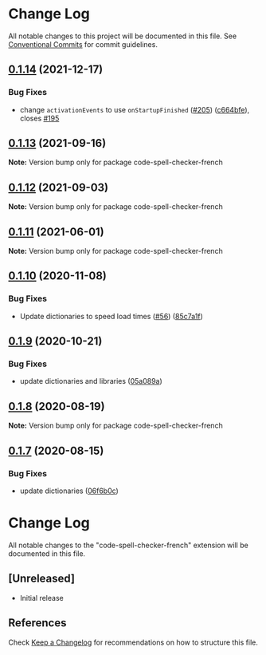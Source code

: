 # Change Log

All notable changes to this project will be documented in this file.
See [Conventional Commits](https://conventionalcommits.org) for commit guidelines.

## [0.1.14](https://github.com/streetsidesoftware/vscode-cspell-dict-extensions/compare/code-spell-checker-french@0.1.13...code-spell-checker-french@0.1.14) (2021-12-17)


### Bug Fixes

* change `activationEvents` to use `onStartupFinished` ([#205](https://github.com/streetsidesoftware/vscode-cspell-dict-extensions/issues/205)) ([c664bfe](https://github.com/streetsidesoftware/vscode-cspell-dict-extensions/commit/c664bfe88497c9eaf82aa5549734d99db9194001)), closes [#195](https://github.com/streetsidesoftware/vscode-cspell-dict-extensions/issues/195)





## [0.1.13](https://github.com/streetsidesoftware/vscode-cspell-dict-extensions/compare/code-spell-checker-french@0.1.12...code-spell-checker-french@0.1.13) (2021-09-16)

**Note:** Version bump only for package code-spell-checker-french





## [0.1.12](https://github.com/streetsidesoftware/vscode-cspell-dict-extensions/compare/code-spell-checker-french@0.1.11...code-spell-checker-french@0.1.12) (2021-09-03)

**Note:** Version bump only for package code-spell-checker-french





## [0.1.11](https://github.com/streetsidesoftware/vscode-cspell-dict-extensions/compare/code-spell-checker-french@0.1.10...code-spell-checker-french@0.1.11) (2021-06-01)

**Note:** Version bump only for package code-spell-checker-french





## [0.1.10](https://github.com/streetsidesoftware/vscode-cspell-dict-extensions/compare/code-spell-checker-french@0.1.9...code-spell-checker-french@0.1.10) (2020-11-08)


### Bug Fixes

* Update dictionaries to speed load times ([#56](https://github.com/streetsidesoftware/vscode-cspell-dict-extensions/issues/56)) ([85c7a1f](https://github.com/streetsidesoftware/vscode-cspell-dict-extensions/commit/85c7a1f3363945594f6d86dbb7dae7f4c95a76e7))





## [0.1.9](https://github.com/streetsidesoftware/vscode-cspell-dict-extensions/compare/code-spell-checker-french@0.1.8...code-spell-checker-french@0.1.9) (2020-10-21)


### Bug Fixes

* update dictionaries and libraries ([05a089a](https://github.com/streetsidesoftware/vscode-cspell-dict-extensions/commit/05a089add3e0e3606ac1604df1539adfb272461f))





## [0.1.8](https://github.com/streetsidesoftware/vscode-cspell-dict-extensions/compare/code-spell-checker-french@0.1.7...code-spell-checker-french@0.1.8) (2020-08-19)

**Note:** Version bump only for package code-spell-checker-french





## [0.1.7](https://github.com/streetsidesoftware/vscode-cspell-dict-extensions/compare/code-spell-checker-french@0.1.6...code-spell-checker-french@0.1.7) (2020-08-15)


### Bug Fixes

* update dictionaries ([06f6b0c](https://github.com/streetsidesoftware/vscode-cspell-dict-extensions/commit/06f6b0cd9c011d55de841aa75591422a18d8a8f6))





# Change Log
All notable changes to the "code-spell-checker-french" extension will be documented in this file.

## [Unreleased]
- Initial release

## References
Check [Keep a Changelog](http://keepachangelog.com/) for recommendations on how to structure this file.
